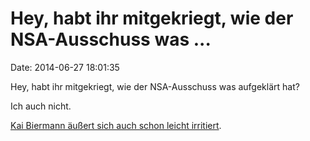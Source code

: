 Hey, habt ihr mitgekriegt, wie der NSA-Ausschuss was \...
=========================================================

Date: 2014-06-27 18:01:35

Hey, habt ihr mitgekriegt, wie der NSA-Ausschuss was aufgeklärt hat?

Ich auch nicht.

[Kai Biermann äußert sich auch schon leicht
irritiert](http://www.zeit.de/politik/deutschland/2014-06/nsa-pua-untersuchungsausschuss-bnd).
